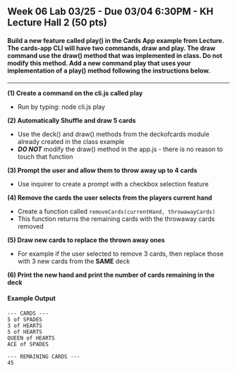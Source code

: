 
## Week 06 Lab 03/25 - Due 03/04 6:30PM - KH Lecture Hall 2 (50 pts)

#### Build a new feature called play() in the Cards App example from Lecture. The cards-app CLI will have two commands, draw and play. The draw command use the draw() method that was implemented in class. Do not modify this method.  Add a new command play that uses your implementation of a play() method following the instructions below.

---

**(1) Create a command on the cli.js called play**
  - Run by typing: node cli.js play

**(2) Automatically Shuffle and draw 5 cards**
  - Use the deck() and draw() methods from the deckofcards module already created in the class example
  - ***DO NOT*** modify the draw() method in the app.js - there is no reason to touch that function

**(3) Prompt the user and allow them to throw away up to 4 cards**
  - Use inquirer to create a prompt with a checkbox selection feature

**(4) Remove the cards the user selects from the players current hand**
  - Create a function called `removeCards(currentHand, throwawayCards)`
  - This function returns the remaining cards with the throwaway cards removed

**(5) Draw new cards to replace the thrown away ones**
  - For example if the user selected to remove 3 cards, then replace those with 3 new cards from the **SAME** deck

**(6) Print the new hand and print the number of cards remaining in the deck**

#### Example Output
    --- CARDS ---
    5 of SPADES
    3 of HEARTS
    5 of HEARTS
    QUEEN of HEARTS
    ACE of SPADES

    --- REMAINING CARDS ---
    45
